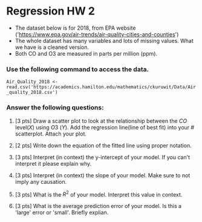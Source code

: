 # Regression HW 2


- The dataset below is for 2018, from EPA website ('https://www.epa.gov/air-trends/air-quality-cities-and-counties')
- The whole dataset has many variables and lots of missing values.  What we have is a cleaned version.  
- Both CO and O3 are measured in parts per million (ppm).



### Use the following command to access the data.

```Air_Quality_2018 <- read.csv('https://academics.hamilton.edu/mathematics/ckuruwit/Data/Air_quality_2018.csv')```


### Answer the following questions:

1. [3 pts] Draw a scatter plot to look at the relationship between the $CO$ level($X$) using $O3$ ($Y$). Add the regression line(line of best fit) into your # scatterplot.  Attach your plot.


2. [2 pts] Write down the equation of the fitted line using proper notation.


3. [3 pts] Interpret (in context) the y-intercept of your model.  If you can't interpret it please explain why.


4. [3 pts] Interpret (in context) the slope of your model. Make sure to not imply any causation.


5. [3 pts] What is the $R^2$ of your model. Interpret this value in context.


6. [3 pts] What is the average prediction error of your model.  Is this a 'large' error or 'small'.  Briefly explian.

